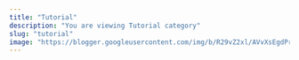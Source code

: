```yaml
---
title: "Tutorial"
description: "You are viewing Tutorial category"
slug: "tutorial"
image: "https://blogger.googleusercontent.com/img/b/R29vZ2xl/AVvXsEgdPrV-7pG7-_bGyFo4JEwst4KAQ0kARtVE_zKWSPjfC_z3Iwf7FA1UK3uwMUBAm0GxzcVaCACR5K74q2MjC_sZp_ASPJqcCctd8xah9Fl05IweW2o7Mkb3djXJ6jhf9XMtbp1wpHzMLTQTgnyAig-XR67i31UY1EZp6Q_PU6Fn3LVh2y35aG6L35AIMC45/s250-rw/tutorial.jpg"
---
```

